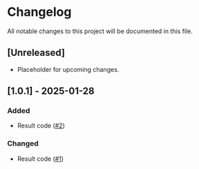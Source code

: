 # Changelog

All notable changes to this project will be documented in this file.

## [Unreleased]
- Placeholder for upcoming changes.

## [1.0.1] - 2025-01-28
### Added
- Result code ([#2](https://github.com/mkizhevsk/tiny_fitness_android/pull/2))

### Changed
- Result code ([#1](https://github.com/mkizhevsk/tiny_fitness_android/pull/1))
